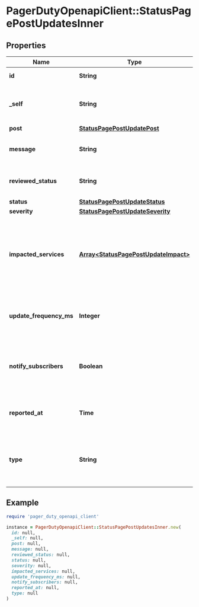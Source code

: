 # PagerDutyOpenapiClient::StatusPagePostUpdatesInner

## Properties

| Name | Type | Description | Notes |
| ---- | ---- | ----------- | ----- |
| **id** | **String** | The ID of the Post Update. | [optional][readonly] |
| **_self** | **String** | The path to which the Post Update resource is accessible. | [optional][readonly] |
| **post** | [**StatusPagePostUpdatePost**](StatusPagePostUpdatePost.md) |  | [optional] |
| **message** | **String** | The message of the Post Update. | [optional] |
| **reviewed_status** | **String** | The status of the Post Updates to retrieve. | [optional] |
| **status** | [**StatusPagePostUpdateStatus**](StatusPagePostUpdateStatus.md) |  | [optional] |
| **severity** | [**StatusPagePostUpdateSeverity**](StatusPagePostUpdateSeverity.md) |  | [optional] |
| **impacted_services** | [**Array&lt;StatusPagePostUpdateImpact&gt;**](StatusPagePostUpdateImpact.md) | Impacted services represent the status page services affected by a post update, and its impact. | [optional] |
| **update_frequency_ms** | **Integer** | The frequency of the next Post Update in milliseconds. | [optional] |
| **notify_subscribers** | **Boolean** | Determines if the subscribers should be notified of the Post Update. | [optional] |
| **reported_at** | **Time** | The date and time the Post Update was reported. | [optional] |
| **type** | **String** | The type of the object returned by the API - in this case, a Status Page Post Update. | [optional] |

## Example

```ruby
require 'pager_duty_openapi_client'

instance = PagerDutyOpenapiClient::StatusPagePostUpdatesInner.new(
  id: null,
  _self: null,
  post: null,
  message: null,
  reviewed_status: null,
  status: null,
  severity: null,
  impacted_services: null,
  update_frequency_ms: null,
  notify_subscribers: null,
  reported_at: null,
  type: null
)
```

